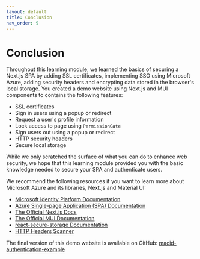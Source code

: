 ```yaml
---
layout: default
title: Conclusion
nav_order: 9
---
```


# Conclusion

Throughout this learning module, we learned the basics of securing a Next.js SPA by adding SSL certificates, implementing SSO using Microsoft Azure, adding security headers and encrypting data stored in the browser's local storage. You created a demo website using Next.js and MUI components to contains the following features:
- SSL certificates
- Sign in users using a popup or redirect
- Request a user's profile information
- Lock access to page using `PermissionGate`
- Sign users out using a popup or redirect
- HTTP security headers
- Secure local storage

While we only scratched the surface of what you can do to enhance web security, we hope that this learning module provided you with the basic knowledge needed to secure your SPA and authenticate users. 

We recommend the following resources if you want to learn more about Microsoft Azure and its libraries, Next.js and Material UI:
- [Microsoft Identity Platform Documentation](https://learn.microsoft.com/en-us/azure/active-directory/develop/)
- [Azure Single-page Application (SPA) Documentation](https://learn.microsoft.com/en-us/azure/active-directory/develop/index-spa)
- [The Official Next.js Docs](https://nextjs.org/docs)
- [The Official MUI Documentation](https://mui.com/material-ui/getting-started/overview/)
- [react-secure-storage Documentation](https://www.npmjs.com/package/react-secure-storage)
- [HTTP Headers Scanner](https://securityheaders.com/)

The final version of this demo website is available on GitHub: [macid-authentication-example](https://github.com/klee-mcmaster/macid-authentication-example)
